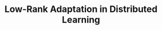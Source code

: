 ---
layout: page
title: Low-Rank Adaptation in Distributed Learning
description: Literature Review for Algorithms for Distributed Optimization (18-667), CMU
img: 
importance: 3
category: papers
related_publications: false
---